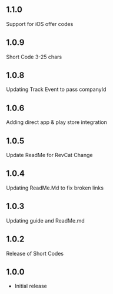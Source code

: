 ## 1.1.0
Support for iOS offer codes

## 1.0.9
Short Code 3-25 chars

## 1.0.8
Updating Track Event to pass companyId

## 1.0.6
Adding direct app & play store integration

## 1.0.5
Update ReadMe for RevCat Change

## 1.0.4
Updating ReadMe.Md to fix broken links

## 1.0.3
Updating guide and ReadMe.md

## 1.0.2
Release of Short Codes

## 1.0.0
* Initial release
